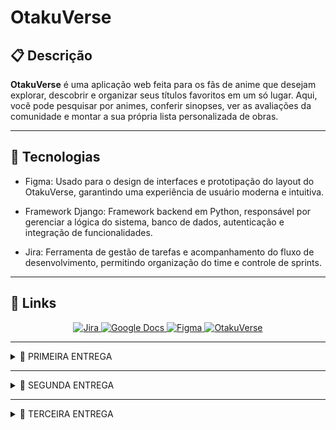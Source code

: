 # OtakuVerse

## 📋 Descrição

**OtakuVerse** é uma aplicação web feita para os fãs de anime que desejam explorar, descobrir e organizar seus títulos favoritos em um só lugar. Aqui, você pode pesquisar por animes, conferir sinopses, ver as avaliações da comunidade e montar a sua própria lista personalizada de obras.

---

## 🤖 Tecnologias

- Figma: Usado para o design de interfaces e prototipação do layout do OtakuVerse, garantindo uma experiência de usuário moderna e intuitiva.

- Framework Django: Framework backend em Python, responsável por gerenciar a lógica do sistema, banco de dados, autenticação e integração de funcionalidades.

- Jira: Ferramenta de gestão de tarefas e acompanhamento do fluxo de desenvolvimento, permitindo organização do time e controle de sprints.

---

## 🔗 Links

<div align="center">
    <a href="https://otakuverse.atlassian.net/jira/software/projects/OT/boards/1">
        <img src="https://img.shields.io/badge/Jira-0052CC?style=for-the-badge&logo=Jira&logoColor=white" alt="Jira">
    </a>
    <a href="https://docs.google.com/document/d/1Y8RcR2egMJ4rOE_O9AO1JHqaPqj51M2uxXOSbzNYWv0/edit?usp=sharing">
        <img src="https://img.shields.io/badge/Google%20Docs-4285F4?style=for-the-badge&logo=Google-Docs&logoColor=white" alt="Google Docs">
    </a>
    <a href="https://www.figma.com/design/6Q4DkRQeQO5bq2jOZrwhfO/OtakuVerse?t=B29iLpEUN9gL3O8G-1">
        <img src="https://img.shields.io/badge/Figma-4B0082?style=for-the-badge&logo=Figma&logoColor=white" alt="Figma">
    </a>
    <a href="https://otakuverse-bbbrhsg8c6hkgch5.brazilsouth-01.azurewebsites.net">
        <img src="https://img.shields.io/badge/OtakuVerse-%20-pink?style=for-the-badge&logo=data:image/png;base64,iVBORw0KGgoAAAANSUhEUgAAABAAAAAQCAYAAAAf8/9hAAABWElEQVQ4T52TsU4CURCFv5NMASBbyAxTvgCVkA3UQPnRCr3kCKxDQkH1BWYF1C4hBfZJq/7Dxsf+m9efN4xhMHnNEe8A1W1mk6/T1uN4pYZwHPINs0o0P3oqkAQ9gGZpZj7m8Z8OwvAczbRI+zeuVnbEHz3Vqc2J1ch8yPskP8Q3hX0cPrd1aY7dk81aMqEs3ixwI0hw9hAzwFci3kXs3J0FJjiDrE9wsfYpY8X0QH2pJx31gP88QPQJ3x3KXhO+L9lV0DbZyk9kY7OjvA6CWu3g+vYvQ4s+BMxVhO9QoJeFQHso/5XgX6JeVw3nX6qfUoB38yqk+X0A8f2Yk/cCQQf5AAAAAElFTkSuQmCC" alt="OtakuVerse">
    </a>
</div>

---

<details>
<summary>🚀 PRIMEIRA ENTREGA</summary>
Esta primeira focará na base do sistema, com o layout e as funcionalidades básicas sendo prototipadas e também uma introdução a prática SCRUM.

Criamos um prototipo de baixa fidelidade no [figma](https://www.figma.com/design/6Q4DkRQeQO5bq2jOZrwhfO/OtakuVerse?t=B29iLpEUN9gL3O8G-1) das histórias de usuário que colocamos em nosso sprint do jira, também criamos um [docs](https://docs.google.com/document/d/1Y8RcR2egMJ4rOE_O9AO1JHqaPqj51M2uxXOSbzNYWv0/edit?usp=sharing) para apresentar melhor as histórias com cenários de validação usando BDD.

Também foi feito um screencast apresentando nosso protótipo que está disponível no youtube através deste [link](https://youtu.be/sO74KHClKPc).

Nosso figma contem as telas de login, cadastro, listas, busca, ranking, detalhes e avaliação:
![figma](img/figmaprint.png)

O jira com nosso backlog e primeira sprint:
![backlog](img/sprintbacklog1.png)

Nosso board:
![board](img/boardprint.png)
</details>

---

<details>
<summary>🚀 SEGUNDA ENTREGA</summary>

Nessa entrega começamos a implementação real do projeto, escolhendo 3 histórias de usuário para darmos deploy.


## Histórias implementadas:

### 1. Eu como usuário gostaria de pesquisar animes.

#### Cenário 1: Usuário pesquisa um anime existente
- Dado que estou logado no sistema e estou na página de pesquisa;
- Quando eu digito o nome de um anime existente e clico em pesquisar;
- Então devo ver uma lista de títulos com o nome que pesquisei.

#### Cenário 2: Pesquisa sem resultados
- Dado que estou logado no sistema e estou na página de pesquisa;
- Quando eu digito um nome de um anime inexistente e clico em pesquisar;
- Então devo ver uma mensagem indicando que nenhum resultado foi encontrado.

#### Cenário 3: Usuário pesquisa um anime com parte do título
- Dado que estou logado no sistema e estou na página de pesquisa;
- Quando eu digito uma parte do título de um anime e clico em pesquisar;
- Então devo ver uma lista de animes cujo título contenha a parte do título que pesquisei.


    ### Pesquisa com resultados:

    ![Resultados](img/pesquisacomresultados.png)

    ### Pesquisa sem resultados:

    ![SemResultados](img/pesquisasemresultados.png)

    ### Pesquisa parcial:

    ![Parcial](img/partetitulo.png)

### 2. Eu, como usuário, quero poder avaliar os animes que assisti.

#### - Cenário 1: Usuário avalia um anime com nota;
- Dado que estou logado no sistema e estou na página de detalhes de um anime que eu assisti;
- Quando eu seleciono uma nota de 1 a 10;
- Então a minha avaliação deve ser registrada e ser exibida em meu perfil;

#### - Cenário 2: Usuário altera sua avaliação;
- Dado que já avaliei um anime;
- Quando eu seleciono uma nova nota;
- Então a nova avaliação deve substituir a antiga e ser exibida corretamente no meu perfil;

#### - Cenário 3: O usuário tenta avaliar um anime que não assistiu;
- Dado que estou logado no sistema e estou na página de detalhes de um anime que eu não comecei;
- Quando tento selecionar uma nota;
- Então o sistema deve mostrar uma mensagem de que não se pode avaliar antes de assistir o anime;

    ### Avaliar sem ter assistido:

    ![naoassistiu](img/naoassistiu.png)

    ### Mostrar nota:

    ![mostrarnota](img/avaliado.png)

    ### Trocar nota:

    ![trocarnota](img/editou.png)

### 3. Eu, como usuário, quero poder salvar animes em listas personalizadas.

#### - Cenário 1: Usuário adiciona ou atualiza um anime em uma lista;
- Dado que estou logado no sistema e estou na página de detalhes de um anime;
- Quando eu seleciono a opção de adicionar a lista e escolho a lista desejada;
- Então o anime deve aparecer na lista desejada e estar associado ao meu perfil e se o anime já estava em outra lista deve ser removido de lá;

#### - Cenário 2: Usuário remove um anime de uma lista;
- Dado que estou logado no sistema e tenho o anime em uma lista;
- Quando eu removo o anime dessa lista;
- Então ele não deve mais aparecer lá;

#### - Cenário 3: Usuário visualiza suas listas;
- Dado que estou logado no sistema;
- Quando eu acesso a área “Minha Lista”;
- Então devo ver as listas “Quero Assistir”, “Assistindo” e “Concluídos”;

    ### Adicionar à lista:

    ![adicionar](img/adicionarlista.png)

    ### Página de listas:

    ![Listas](img/listaanimes.png)

    ### Editar ou remover da lista:

    ![RemoverouEditar](img/removereditar.png)

---

## Jira

Atualizamos o Jira com a nova sprint para gerenciar o andamento de nosso projeto e organizar nossas atividades.

### Backlog:

![backlogjira](img/backlogjira2.png)

### Board:

![boardjira](img/boardjira2.png)

## Screencast

Neste screencast apresentamos o OtakuVerse, destacando as funcionalidades de pesquisa de animes, sistema de avaliação e criação de listas personalizadas para organizar o que já foi assistido. Você pode acessa-lo [clicando aqui](https://youtu.be/YGVYSygkDoc).


## Bugtracker

Utilizamos o bug tracker do GitHub para registrar erros encontrados no projeto, acompanhar correções e documentar melhorias realizadas no OtakuVerse.
![bugtracker](img/issues-bugtracker.png)

### Redirecionamento incorreto nas listas:

- Anteriormente, ao adicionar ou acessar um anime, o sistema encaminhava o usuário para a página errada, exibindo sempre o primeiro registro em vez do anime selecionado. Após a correção, o fluxo foi ajustado: agora o redirecionamento leva corretamente para a página do anime escolhido, preservando a navegação esperada.

### Duplicidade de animes no banco:

- Havia um problema em que o código não validava se o anime já estava cadastrado, o que resultava em entradas duplicadas no banco de dados. Essa lógica foi revisada, e atualmente o sistema verifica a existência do anime antes de criar um novo registro, garantindo a integridade das informações.

### Erro após cadastro de usuário:

- Durante os testes, foi identificado que, ao concluir o processo de cadastro, o sistema até registrava corretamente os dados no banco, mas redirecionava o usuário para uma página de erro. Esse comportamento gerava confusão, pois dava a impressão de que o cadastro não havia sido realizado.


## Relatório Pair programing
- Durante o desenvolvimento do OtakuVerse, adotamos a prática de Pair Programming como estratégia para aumentar a colaboração e a qualidade do código. Trabalhando em 		duplas, um integrante assumia o papel de driver, escrevendo o código, enquanto o outro atuava como navigator, revisando e sugerindo melhorias em tempo real. Essa 			dinâmica favoreceu a troca de conhecimento, a rápida detecção de falhas e a integração entre os membros da equipe. Para acessa-lo, [Abra o pdf](docs/pair_programming.pdf).
</details>

---

<details>
<summary>🚀 TERCEIRA ENTREGA</summary>

Nesta terceira entrega, ampliamos significativamente as funcionalidades do **OtakuVerse**, aprimorando a experiência do usuário e consolidando o sistema com novas histórias implementadas e melhorias gerais.

## Histórias implementadas:

### 1. Eu, como usuário, quero marcar episódios como “assistidos”.
- Implementamos uma funcionalidade que permite ao usuário marcar episódios individualmente como concluídos.
- O sistema exibe um indicador visual de progresso, permitindo que o usuário saiba exatamente até onde assistiu.
- Também foi criada uma seção de histórico de episódios assistidos, facilitando o retorno ao ponto correto na obra.

### 2. Eu, como usuário, quero visualizar informações detalhadas sobre as temporadas dos animes.
- Adicionamos uma área dedicada com título da temporada, data de lançamento, número de episódios e sinopse.
- Isso permite que o usuário acompanhe o lançamento e evolução das séries de forma clara.

### 3. Eu, como usuário, quero visualizar um ranking dos animes com maior nota.
- Criamos um ranking dinâmico, exibindo os animes com as notas mais altas dadas pela comunidade.
- O ranking apresenta posição, nota média e número de avaliações, tornando a descoberta de novos títulos mais prática.

---

## Screencast

Gravamos um screencast apresentando as novas funcionalidades implementadas nesta entrega, com foco nas melhorias de usabilidade e novos recursos.  
📺 [Clique aqui para assistir](https://youtu.be/SEU_LINK_AQUI)

---

## Jira

Atualizamos o Jira com uma nova sprint para acompanhar as atividades desta entrega, mantendo a organização e a clareza das tarefas.

### Backlog:
![backlog3](img/backlog3.png)

### Board:
![board3](img/board3.png)

---

## Relatório Pair Programming

Continuamos aplicando a prática de Pair Programming para aumentar a colaboração entre os membros e reduzir falhas.  
📄 [Acesse o PDF](docs/pair_programming.pdf)

---

## 🧪 Testes de Sistema (E2E) Automatizados

Os **testes de sistema (End-to-End)** têm como objetivo validar o funcionamento do projeto de ponta a ponta, simulando o comportamento real de um usuário interagindo com a aplicação.  
Esses testes verificam **fluxos completos**, como login, pesquisa de animes, marcação de episódios assistidos, exibição de temporadas e gerenciamento de listas.

A execução automatizada desses testes garante:
- Maior **confiabilidade** no funcionamento do sistema;
- **Detecção rápida** de falhas após atualizações;
- **Padronização** dos cenários de validação;
- **Economia de tempo** nas verificações manuais.

🎥 **Assista à execução dos testes E2E:**  
[👉 Clique aqui para ver o screencast no YouTube](https://youtu.be/SEU_LINK_AQUI)

---

📌 *Ferramentas utilizadas*:  
- Framework de testes E2E (Cypress)  
- Execução automatizada no ambiente do projeto  
- Cenários baseados em histórias de usuário reais
---

## 🐞 Issue / Bug Tracker Atualizado

Durante o desenvolvimento, utilizamos o **Bug Tracker do GitHub** para registrar, acompanhar e corrigir problemas encontrados na aplicação.  
Esse acompanhamento contínuo permite:

- Rastrear bugs e falhas de forma organizada;  
- Documentar correções e melhorias realizadas;  
- Facilitar a comunicação e a colaboração entre os membros da equipe;  
- Garantir maior estabilidade e qualidade no produto final.

📌 **Exemplo de uso do Bug Tracker:**  
Abaixo, um print da nossa aba de *Issues* no GitHub, onde centralizamos os relatos e acompanhamos as correções em andamento:

![bugtracker](img/issues-bugtracker3.png)

> 💡 Cada issue registrada contém título, descrição, prioridade e status de andamento — garantindo um fluxo claro de manutenção e evolução do sistema.

</details>

